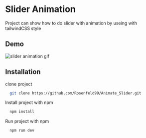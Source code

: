 
# Slider Animation 

Project can show how to do slider with animation by useing with tailwindCSS style    


## Demo

![slider animation gif](https://media.giphy.com/media/AbGx2g6cKMbludokbv/giphy.gif)


## Installation

clone project

```bash
  git clone https://github.com/Rosenfeld99/Animate_Slider.git
```
Install project with npm

```bash
  npm install
```
Run project with npm

```bash
  npm run dev
```
    
